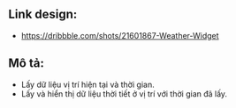 ## Link design:

-   https://dribbble.com/shots/21601867-Weather-Widget

## Mô tả:

-   Lấy dữ liệu vị trí hiện tại và thời gian.
-   Lấy và hiển thị dữ liệu thời tiết ở vị trí với thời gian đã lấy.
